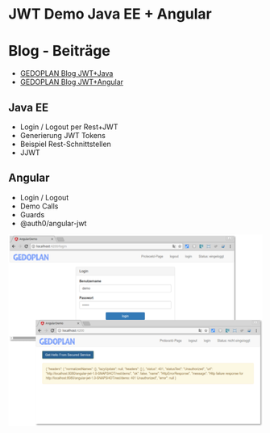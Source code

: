 # JWT Demo Java EE + Angular 

# Blog - Beiträge
- [GEDOPLAN Blog JWT+Java](https://javaeeblog.wordpress.com/?p=3994)
- [GEDOPLAN Blog JWT+Angular](https://javaeeblog.wordpress.com/?p=3996)

## Java EE

- Login / Logout per Rest+JWT
- Generierung JWT Tokens
- Beispiel Rest-Schnittstellen
- JJWT

## Angular

- Login / Logout
- Demo Calls
- Guards
- @auth0/angular-jwt

![Screenshot](docs/app.png)
